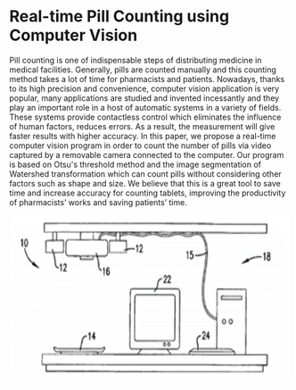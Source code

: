 # Real-time Pill Counting using Computer Vision

Pill counting is one of indispensable steps of distributing medicine in medical facilities. Generally, pills are counted manually and this counting method takes a lot of time for pharmacists and patients.  Nowadays, thanks to its high precision and convenience, computer vision application is very popular, many applications are studied and invented incessantly and they play an important role in a host of automatic systems in a variety of fields. These systems provide contactless control which eliminates the influence of human factors, reduces errors. As a result, the measurement will give faster results with higher accuracy. In this paper, we propose a real-time computer vision program in order to count the number of pills via video captured by a removable camera connected to the computer. Our program is based on Otsu's threshold method and the image segmentation of Watershed transformation which can count pills without considering other factors such as shape and size. We believe that this is a great tool to save time and increase accuracy for counting tablets, improving the productivity of pharmacists’ works and saving patients’ time. <p
align="center">
<img src="images/system.png" width=500 height=300> </p>

